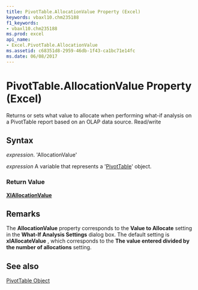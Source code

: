 ```yaml
---
title: PivotTable.AllocationValue Property (Excel)
keywords: vbaxl10.chm235188
f1_keywords:
- vbaxl10.chm235188
ms.prod: excel
api_name:
- Excel.PivotTable.AllocationValue
ms.assetid: c68351d8-2959-46db-1f43-ca1bc71e14fc
ms.date: 06/08/2017
---
```



# PivotTable.AllocationValue Property (Excel)

Returns or sets what value to allocate when performing what-if analysis on a PivotTable report based on an OLAP data source. Read/write


## Syntax

 _expression_. 'AllocationValue'

 _expression_ A variable that represents a '[PivotTable](Excel.PivotTable.md)' object.


### Return Value

 **[XlAllocationValue](Excel.XlAllocationValue.md)**


## Remarks

The  **AllocationValue** property corresponds to the **Value to Allocate** setting in the **What-If Analysis Settings** dialog box. The default setting is **xlAllocateValue** , which corresponds to the **The value entered divided by the number of allocations** setting.


## See also


[PivotTable Object](Excel.PivotTable.md)


